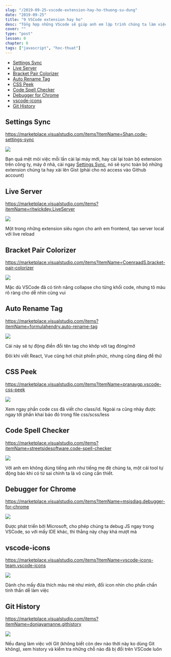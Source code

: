 ```yaml
---
slug: "/2019-09-25-vscode-extension-hay-ho-thuong-su-dung"
date: "2019-09-25"
title: "9 VSCode extension hay ho"
desc: "Tổng hợp những VScode sẽ giúp anh em lập trình chúng ta làm việc hiệu quả hơn"
cover: ""
type: "post"
lesson: 0
chapter: 0
tags: ["javascript", "hoc-thuat"]
---
```


<!-- TOC -->

- [Settings Sync](#settings-sync)
- [Live Server](#live-server)
- [Bracket Pair Colorizer](#bracket-pair-colorizer)
- [Auto Rename Tag](#auto-rename-tag)
- [CSS Peek](#css-peek)
- [Code Spell Checker](#code-spell-checker)
- [Debugger for Chrome](#debugger-for-chrome)
- [vscode-icons](#vscode-icons)
- [Git History](#git-history)

<!-- /TOC -->


## Settings Sync

https://marketplace.visualstudio.com/items?itemName=Shan.code-settings-sync

![](https://res.cloudinary.com/practicaldev/image/fetch/s--9RuFyc2c--/c_limit%2Cf_auto%2Cfl_progressive%2Cq_66%2Cw_880/https://res.cloudinary.com/dukp6c7f7/image/upload/f_auto%2Cfl_lossy%2Cq_auto/s3-ghost/2019/02/Settings-Sync.gif)

Bạn quá mệt mỏi việc mỗi lần cài lại máy mới, hay cài lại toàn bộ extension trên công ty, máy ở nhà, cài ngay [Settings Sync](https://marketplace.visualstudio.com/items?itemName=Shan.code-settings-sync), nó sẽ sync toàn bộ những extension chúng ta hay xài lên Gist (phải cho nó access vào Github account)

## Live Server

 https://marketplace.visualstudio.com/items?itemName=ritwickdey.LiveServer

![](https://res.cloudinary.com/practicaldev/image/fetch/s--bhb3nSVI--/c_limit%2Cf_auto%2Cfl_progressive%2Cq_66%2Cw_880/https://res.cloudinary.com/dukp6c7f7/image/upload/f_auto%2Cfl_lossy%2Cq_auto/s3-ghost/2019/02/Live-Server.gif)

Một trong những extension siêu ngon cho anh em frontend, tạo server local với live reload

## Bracket Pair Colorizer

https://marketplace.visualstudio.com/items?itemName=CoenraadS.bracket-pair-colorizer

![](https://res.cloudinary.com/practicaldev/image/fetch/s--gLmyHCgW--/c_limit%2Cf_auto%2Cfl_progressive%2Cq_auto%2Cw_880/https://res.cloudinary.com/dukp6c7f7/image/upload/f_auto%2Cfl_lossy%2Cq_auto/s3-ghost/2019/02/Bracket-Pair-Colorizer.png)

Mặc dù VSCode đã có tính năng collapse cho từng khối code, nhưng tô màu rõ ràng cho dễ nhìn cũng vui

## Auto Rename Tag

https://marketplace.visualstudio.com/items?itemName=formulahendry.auto-rename-tag

![](https://res.cloudinary.com/practicaldev/image/fetch/s--jn8PcGux--/c_limit%2Cf_auto%2Cfl_progressive%2Cq_66%2Cw_880/https://res.cloudinary.com/dukp6c7f7/image/upload/f_auto%2Cfl_lossy%2Cq_auto/s3-ghost/2019/02/Auto-Rename-Tag.gif)

Cái này sẽ tự động điền đổi tên tag cho khớp với tag đóng/mở

Đôi khi viết React, Vue cũng hơi chút phiền phức, nhưng cũng đáng để thử

## CSS Peek

https://marketplace.visualstudio.com/items?itemName=pranaygp.vscode-css-peek

![](https://res.cloudinary.com/practicaldev/image/fetch/s--cVqIno3Y--/c_limit%2Cf_auto%2Cfl_progressive%2Cq_66%2Cw_880/https://res.cloudinary.com/dukp6c7f7/image/upload/f_auto%2Cfl_lossy%2Cq_auto/s3-ghost/2019/02/CSS-Peek.gif)

Xem ngay phần code css đã viết cho class/id. Ngoài ra cũng nhảy được ngay tới phần khai báo đó trong file css/scss/less

## Code Spell Checker

https://marketplace.visualstudio.com/items?itemName=streetsidesoftware.code-spell-checker

![](https://res.cloudinary.com/practicaldev/image/fetch/s--Ij0NAjPP--/c_limit%2Cf_auto%2Cfl_progressive%2Cq_66%2Cw_880/https://res.cloudinary.com/dukp6c7f7/image/upload/f_auto%2Cfl_lossy%2Cq_auto/s3-ghost/2019/02/Code-Spell-Checker.gif)


Với anh em không dùng tiếng anh như tiếng mẹ đẻ chúng ta, một cái tool tự động báo khi có từ sai chính ta là vô cùng cần thiết.

## Debugger for Chrome

https://marketplace.visualstudio.com/items?itemName=msjsdiag.debugger-for-chrome

![](https://res.cloudinary.com/practicaldev/image/fetch/s--XqJ04htP--/c_limit%2Cf_auto%2Cfl_progressive%2Cq_66%2Cw_880/https://code.visualstudio.com/assets/blogs/2016/02/23/chrome-debugger-demo.gif)

Được phát triển bởi Microsoft, cho phép chúng ta debug JS ngay trong VSCode, so với mấy IDE khác, thì thằng này chạy khá mượt mà

## vscode-icons

https://marketplace.visualstudio.com/items?itemName=vscode-icons-team.vscode-icons

![](https://res.cloudinary.com/practicaldev/image/fetch/s--nYvipWN3--/c_limit%2Cf_auto%2Cfl_progressive%2Cq_66%2Cw_880/https://res.cloudinary.com/dukp6c7f7/image/upload/f_auto%2Cfl_lossy%2Cq_auto/s3-ghost/2019/02/vscode-icons.gif)

Dành cho mấy đứa thích màu mè như mình, đổi icon nhìn cho phấn chấn tinh thần dễ làm việc

## Git History

https://marketplace.visualstudio.com/items?itemName=donjayamanne.githistory

![](https://res.cloudinary.com/practicaldev/image/fetch/s--u27x1LAs--/c_limit%2Cf_auto%2Cfl_progressive%2Cq_66%2Cw_880/https://res.cloudinary.com/dukp6c7f7/image/upload/f_auto%2Cfl_lossy%2Cq_auto/s3-ghost/2019/02/Git-History.gif)

Nếu đang làm việc với Git (không biết còn dev nào thời này ko dùng Git không), xem history và kiểm tra những chỗ nào đã bị đổi trên VSCode luôn
